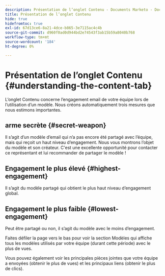 ```yaml
---
description: Présentation de l’onglet Contenu - Documents Marketo - Documentation du produit
title: Présentation de l’onglet Contenu
hide: true
hidefromtoc: true
exl-id: 67d13ce6-8a21-4dce-b865-3e7115ac4c4b
source-git-commit: d960f0ad0d944bd2e74543f3ab15b59a8040b768
workflow-type: tm+mt
source-wordcount: '184'
ht-degree: 0%

---
```


# Présentation de l’onglet Contenu {#understanding-the-content-tab}

L’onglet Contenu concerne l’engagement email de votre équipe lors de l’utilisation d’un modèle. Nous créons automatiquement trois mesures que nous estimons importantes.

## arme secrète {#secret-weapon}

Il s’agit d’un modèle d’email qui n’a pas encore été partagé avec l’équipe, mais qui reçoit un haut niveau d’engagement. Nous vous montrons l’objet du modèle et son créateur. C&#39;est une excellente opportunité pour contacter ce représentant et lui recommander de partager le modèle !

## Engagement le plus élevé {#highest-engagement}

Il s’agit du modèle partagé qui obtient le plus haut niveau d’engagement global.

## Engagement le plus faible {#lowest-engagement}

Peut être partagé ou non, il s’agit du modèle avec le moins d’engagement.

Faites défiler la page vers le bas pour voir la section Modèles qui affiche tous les modèles utilisés par votre équipe (durant cette période) avec le plus de vues.

Vous pouvez également voir les principales pièces jointes que votre équipe a envoyées (obtenir le plus de vues) et les principaux liens (obtenir le plus de clics).
